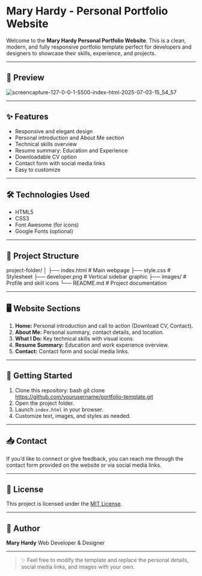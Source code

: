 
# Mary Hardy - Personal Portfolio Website

Welcome to the **Mary Hardy Personal Portfolio Website**. This is a clean, modern, and fully responsive portfolio template perfect for developers and designers to showcase their skills, experience, and projects.

---

## 📸 Preview
![screencapture-127-0-0-1-5500-index-html-2025-07-03-15_54_57](https://github.com/user-attachments/assets/9252f4bc-0971-4fe0-8abc-232e381d3b08)

---

## ✨ Features
- Responsive and elegant design
- Personal introduction and About Me section
- Technical skills overview
- Resume summary: Education and Experience
- Downloadable CV option
- Contact form with social media links
- Easy to customize

---

## 🛠️ Technologies Used
- HTML5
- CSS3
- Font Awesome (for icons)
- Google Fonts (optional)

---

## 📂 Project Structure

project-folder/
│
├── index.html         # Main webpage
├── style.css          # Stylesheet
├── developer.png      # Vertical sidebar graphic
├── images/            # Profile and skill icons
└── README.md          # Project documentation

---

## 🖥️ Website Sections
1. **Home:** Personal introduction and call to action (Download CV, Contact).
2. **About Me:** Personal summary, contact details, and location.
3. **What I Do:** Key technical skills with visual icons.
4. **Resume Summary:** Education and work experience overview.
5. **Contact:** Contact form and social media links.

---

## 🚀 Getting Started
1. Clone this repository:
   bash git clone https://github.com/yourusername/portfolio-template.git
2. Open the project folder.
3. Launch `index.html` in your browser.
4. Customize text, images, and styles as needed.

---

## 📥 Contact

If you’d like to connect or give feedback, you can reach me through the contact form provided on the website or via social media links.

---

## 📃 License

This project is licensed under the [MIT License](LICENSE).

---

## 👤 Author

**Mary Hardy**
Web Developer & Designer

---

> ✨ Feel free to modify the template and replace the personal details, social media links, and images with your own.



